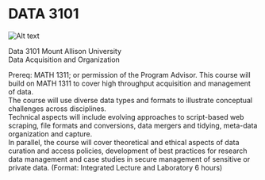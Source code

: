 # DATA 3101
<img
  src="../main/Graphics/MountAllisonUniversity_StackedWordmark-FullColour.png"
  alt="Alt text"
  title="Optional title"
  style="display: inline-block; margin: 0 auto; max-width: 50%">
  
Data 3101 Mount Allison University  
Data Acquisition and Organization

Prereq: MATH 1311; or permission of the Program Advisor.
This course will build on MATH 1311 to cover high throughput acquisition and management of data.  
The course will use diverse data types and formats to illustrate conceptual challenges across disciplines.  
Technical aspects will include evolving approaches to script-based web scraping, file formats and conversions, data mergers and tidying, meta-data organization and capture.  
In parallel, the course will cover theoretical and ethical aspects of data curation and access policies, development of best practices for research data management and case studies in secure management of sensitive or private data.
(Format: Integrated Lecture and Laboratory 6 hours)
